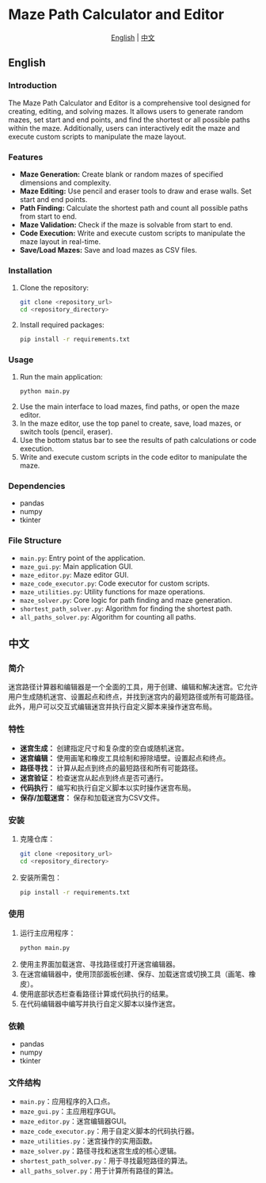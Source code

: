 # Maze Path Calculator and Editor

<div align="center">
  <a href="#english">English</a> | <a href="#中文">中文</a>
</div>

## English

### Introduction
The Maze Path Calculator and Editor is a comprehensive tool designed for creating, editing, and solving mazes. It allows users to generate random mazes, set start and end points, and find the shortest or all possible paths within the maze. Additionally, users can interactively edit the maze and execute custom scripts to manipulate the maze layout.

### Features
- **Maze Generation:** Create blank or random mazes of specified dimensions and complexity.
- **Maze Editing:** Use pencil and eraser tools to draw and erase walls. Set start and end points.
- **Path Finding:** Calculate the shortest path and count all possible paths from start to end.
- **Maze Validation:** Check if the maze is solvable from start to end.
- **Code Execution:** Write and execute custom scripts to manipulate the maze layout in real-time.
- **Save/Load Mazes:** Save and load mazes as CSV files.

### Installation
1. Clone the repository:
    ```bash
    git clone <repository_url>
    cd <repository_directory>
    ```
2. Install required packages:
    ```bash
    pip install -r requirements.txt
    ```

### Usage
1. Run the main application:
    ```bash
    python main.py
    ```
2. Use the main interface to load mazes, find paths, or open the maze editor.
3. In the maze editor, use the top panel to create, save, load mazes, or switch tools (pencil, eraser).
4. Use the bottom status bar to see the results of path calculations or code execution.
5. Write and execute custom scripts in the code editor to manipulate the maze.

### Dependencies
- pandas
- numpy
- tkinter

### File Structure
- `main.py`: Entry point of the application.
- `maze_gui.py`: Main application GUI.
- `maze_editor.py`: Maze editor GUI.
- `maze_code_executor.py`: Code executor for custom scripts.
- `maze_utilities.py`: Utility functions for maze operations.
- `maze_solver.py`: Core logic for path finding and maze generation.
- `shortest_path_solver.py`: Algorithm for finding the shortest path.
- `all_paths_solver.py`: Algorithm for counting all paths.

## 中文

### 简介
迷宫路径计算器和编辑器是一个全面的工具，用于创建、编辑和解决迷宫。它允许用户生成随机迷宫、设置起点和终点，并找到迷宫内的最短路径或所有可能路径。此外，用户可以交互式编辑迷宫并执行自定义脚本来操作迷宫布局。

### 特性
- **迷宫生成：** 创建指定尺寸和复杂度的空白或随机迷宫。
- **迷宫编辑：** 使用画笔和橡皮工具绘制和擦除墙壁。设置起点和终点。
- **路径寻找：** 计算从起点到终点的最短路径和所有可能路径。
- **迷宫验证：** 检查迷宫从起点到终点是否可通行。
- **代码执行：** 编写和执行自定义脚本以实时操作迷宫布局。
- **保存/加载迷宫：** 保存和加载迷宫为CSV文件。

### 安装
1. 克隆仓库：
    ```bash
    git clone <repository_url>
    cd <repository_directory>
    ```
2. 安装所需包：
    ```bash
    pip install -r requirements.txt
    ```

### 使用
1. 运行主应用程序：
    ```bash
    python main.py
    ```
2. 使用主界面加载迷宫、寻找路径或打开迷宫编辑器。
3. 在迷宫编辑器中，使用顶部面板创建、保存、加载迷宫或切换工具（画笔、橡皮）。
4. 使用底部状态栏查看路径计算或代码执行的结果。
5. 在代码编辑器中编写并执行自定义脚本以操作迷宫。

### 依赖
- pandas
- numpy
- tkinter

### 文件结构
- `main.py`：应用程序的入口点。
- `maze_gui.py`：主应用程序GUI。
- `maze_editor.py`：迷宫编辑器GUI。
- `maze_code_executor.py`：用于自定义脚本的代码执行器。
- `maze_utilities.py`：迷宫操作的实用函数。
- `maze_solver.py`：路径寻找和迷宫生成的核心逻辑。
- `shortest_path_solver.py`：用于寻找最短路径的算法。
- `all_paths_solver.py`：用于计算所有路径的算法。
